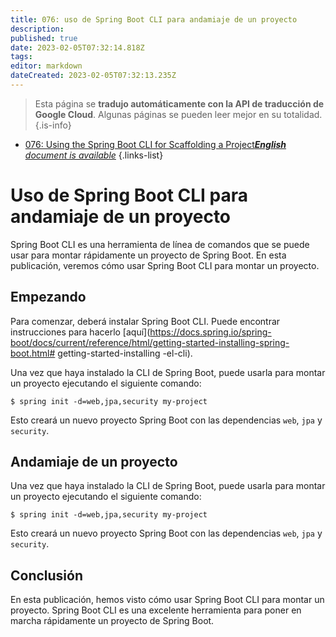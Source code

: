 ```yaml
---
title: 076: uso de Spring Boot CLI para andamiaje de un proyecto
description: 
published: true
date: 2023-02-05T07:32:14.818Z
tags: 
editor: markdown
dateCreated: 2023-02-05T07:32:13.235Z
---
```


> Esta página se **tradujo automáticamente con la API de traducción de Google Cloud**.
Algunas páginas se pueden leer mejor en su totalidad.{.is-info}



- [076: Using the Spring Boot CLI for Scaffolding a Project***English** document is available*](/en/Knowledge-base/Spring-Boot/Learning/076-using-the-spring-boot-cli-for-scaffolding-a-project)
{.links-list}


# Uso de Spring Boot CLI para andamiaje de un proyecto

Spring Boot CLI es una herramienta de línea de comandos que se puede usar para montar rápidamente un proyecto de Spring Boot. En esta publicación, veremos cómo usar Spring Boot CLI para montar un proyecto.

## Empezando

Para comenzar, deberá instalar Spring Boot CLI. Puede encontrar instrucciones para hacerlo [aquí](https://docs.spring.io/spring-boot/docs/current/reference/html/getting-started-installing-spring-boot.html# getting-started-installing -el-cli).

Una vez que haya instalado la CLI de Spring Boot, puede usarla para montar un proyecto ejecutando el siguiente comando:

```
$ spring init -d=web,jpa,security my-project
```

Esto creará un nuevo proyecto Spring Boot con las dependencias `web`, `jpa` y `security`.

## Andamiaje de un proyecto

Una vez que haya instalado la CLI de Spring Boot, puede usarla para montar un proyecto ejecutando el siguiente comando:

```
$ spring init -d=web,jpa,security my-project
```

Esto creará un nuevo proyecto Spring Boot con las dependencias `web`, `jpa` y `security`.

## Conclusión

En esta publicación, hemos visto cómo usar Spring Boot CLI para montar un proyecto. Spring Boot CLI es una excelente herramienta para poner en marcha rápidamente un proyecto de Spring Boot.